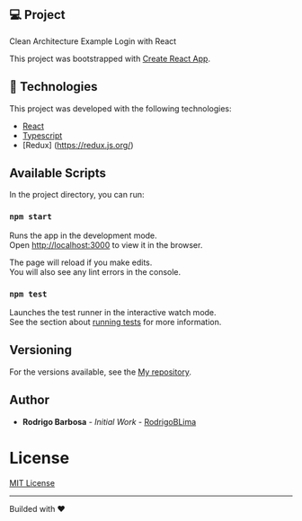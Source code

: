 ## 💻 Project
Clean Architecture Example Login with React 

This project was bootstrapped with [Create React App](https://github.com/facebook/create-react-app).

## 🚀 Technologies

This project was developed with the following technologies:

- [React](https://reactjs.org)
- [Typescript](https://www.typescriptlang.org/docs/)
- [Redux] (https://redux.js.org/)

## Available Scripts

In the project directory, you can run:

### `npm start`

Runs the app in the development mode.\
Open [http://localhost:3000](http://localhost:3000) to view it in the browser.

The page will reload if you make edits.\
You will also see any lint errors in the console.

### `npm test`

Launches the test runner in the interactive watch mode.\
See the section about [running tests](https://facebook.github.io/create-react-app/docs/running-tests) for more information.

## Versioning

For the versions available, see the [My repository](https://github.com/RodrigoBLima).

## Author

* **Rodrigo Barbosa** - *Initial Work* - [RodrigoBLima](https://github.com/RodrigoBLima)

# License
[MIT License](/LICENSE)

---

Builded with ♥